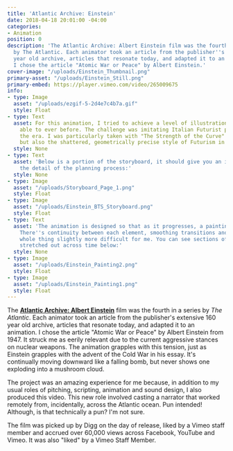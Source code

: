 ```yaml
---
title: 'Atlantic Archive: Einstein'
date: 2018-04-18 20:01:00 -04:00
categories:
- Animation
position: 0
description: 'The Atlantic Archive: Albert Einstein film was the fourth in a series
  by The Atlantic. Each animator took an article from the publisher''s extensive 160
  year old archive, articles that resonate today, and adapted it to an animation.
  I chose the article "Atomic War or Peace" by Albert Einstein.'
cover-image: "/uploads/Einstein_Thumbnail.png"
primary-asset: "/uploads/Einstein_Still.png"
primary-embed: https://player.vimeo.com/video/265009675
info:
- type: Image
  asset: "/uploads/ezgif-5-2d4e7c4b7a.gif"
  style: Float
- type: Text
  asset: For this animation, I tried to achieve a level of illustration I hadn't been
    able to ever before. The challenge was imitating Italian Futurist painters from
    the era. I was particularly taken with "The Strength of the Curve" by Tullio Crali,
    but also the shattered, geometrically precise style of Futurism in general.
  style: None
- type: Text
  asset: 'Below is a portion of the storyboard, it should give you an insight into
    the detail of the planning process:'
  style: None
- type: Image
  asset: "/uploads/Storyboard_Page_1.png"
  style: Float
- type: Image
  asset: "/uploads/Einstein_BTS_Storyboard.png"
  style: Float
- type: Text
  asset: 'The animation is designed so that as it progresses, a painting is assembled.
    There''s continuity between each element, smoothing transitions and making the
    whole thing slightly more difficult for me. You can see sections of the animation
    stretched out across time below:'
  style: None
- type: Image
  asset: "/uploads/Einstein_Painting2.png"
  style: Float
- type: Image
  asset: "/uploads/Einstein_Painting1.png"
  style: Float
---
```


The [**Atlantic Archive: Albert Einstein**](https://www.theatlantic.com/video/index/557987/einstein-atomic-war/) film was the fourth in a series by _The Atlantic_. Each animator took an article from the publisher's extensive 160 year old archive, articles that resonate today, and adapted it to an animation. I chose the article "Atomic War or Peace" by Albert Einstein from 1947. It struck me as eerily relevant due to the current aggressive stances on  nuclear weapons. The animation grapples with this tension, just as Einstein grapples with the advent of the Cold War in his essay. It's continually moving downward like a falling bomb, but never shows one exploding into a mushroom cloud.

The project was an amazing experience for me because, in addition to my usual roles of pitching, scripting, animation and sound design, I also produced this video. This new role involved casting a narrator that worked remotely from, incidentally, across the Atlantic ocean. Pun intended! Although, is that technically a pun? I'm not sure.

The film was picked up by Digg on the day of release, liked by a Vimeo staff member and accrued over 60,000 views across Facebook, YouTube and Vimeo. It was also "liked" by a Vimeo Staff Member.